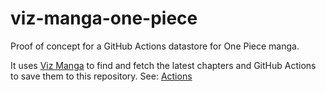 # viz-manga-one-piece
 Proof of concept for a GitHub Actions datastore for One Piece manga.

It uses [Viz Manga](https://github.com/minormending/viz-manga) to find and fetch the latest chapters and GitHub Actions to save them to this repository. See: [Actions](.github/workflows/one-piece.yml)
